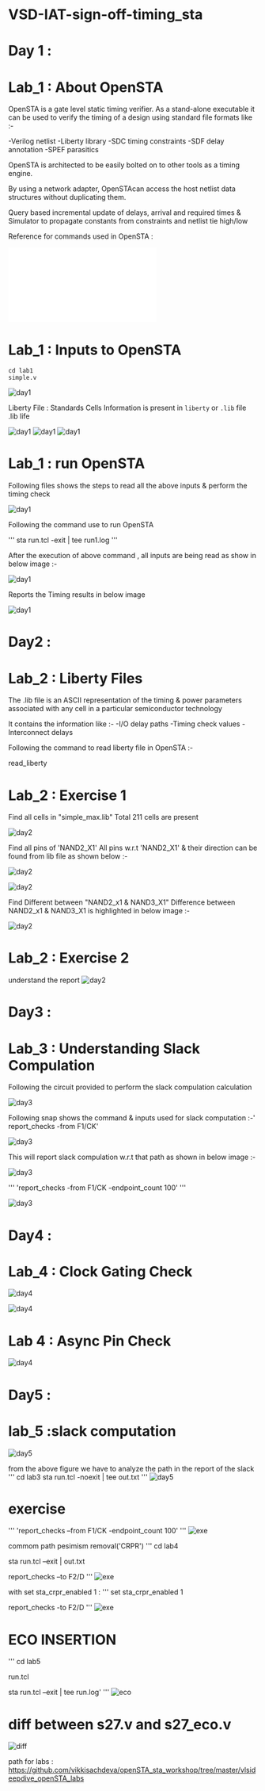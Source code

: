 # VSD-IAT-sign-off-timing_sta



# Day 1 :

# Lab_1 : About OpenSTA
OpenSTA is a gate level static timing verifier. As a stand-alone executable it can be used to verify the timing of a design using standard file formats like :-

-Verilog netlist
-Liberty library
-SDC timing constraints
-SDF delay annotation
-SPEF parasitics

OpenSTA is architected to be easily bolted on to other tools as a timing engine.

By using a network adapter, OpenSTAcan access the host netlist data structures without duplicating them.

Query based incremental update of delays, arrival and required times & Simulator to propagate constants from constraints and netlist tie high/low

Reference for commands used in OpenSTA :


![OpenSTA](./Downloads/OpenSTA.pdf)

# Lab_1 : Inputs to OpenSTA
```
cd lab1
simple.v
```
![day1](./images/day1_1.png)


Liberty File : Standards Cells Information is present in `liberty` or `.lib` file
.lib life


![day1](./images/day1_2.png)
![day1](./images/day1_3.png)
![day1](./images/day1_4.png)




# Lab_1 : run OpenSTA

Following files shows the steps to read all the above inputs & perform the timing check


![day1](./images/day1_5.png)

Following the command use to run OpenSTA

'''
sta run.tcl -exit | tee run1.log
'''

After the execution of above command , all inputs are being read as show in below image :-


![day1](./images/day1_6.png)

Reports the Timing results in below image

![day1](./images/day1_7.png)




# Day2 : 


# Lab_2 : Liberty Files

The .lib file is an ASCII representation of the timing & power parameters associated with any cell in a particular semiconductor technology

It contains the information like :- -I/O delay paths -Timing check values -Interconnect delays

Following the command to read liberty file in OpenSTA :-

read_liberty 

# Lab_2 : Exercise 1

Find all cells in "simple_max.lib" Total 211 cells are present 


![day2](./images/day2_1.png)


Find all pins of 'NAND2_X1' All pins w.r.t 'NAND2_X1' & their direction can be found from lib file as shown below :- 


![day2](./images/day2_2.png)


![day2](./images/day2_3.png)


Find Different between "NAND2_x1 & NAND3_X1" Difference between NAND2_x1 & NAND3_X1 is highlighted in below image :-

![day2](./images/day2_4.png)


# Lab_2 : Exercise 2
understand the report
![day2](./images/day2_5.png)





# Day3 :


# Lab_3 : Understanding Slack Compulation

Following the circuit provided to perform the slack compulation calculation


![day3](./images/day3_1.png)


Following snap shows the command & inputs used for slack computation :-' report_checks -from F1/CK'


![day3](./images/day3_2.png)


This will report slack compulation w.r.t that path as shown in below image :-


![day3](./images/day3_3.png)

'''
'report_checks -from F1/CK -endpoint_count 100'
'''

![day3](./images/day3_4.png)





# Day4 :


# Lab_4 : Clock Gating Check


![day4](./images/day4_1.png)


![day4](./images/day4_2.png)



# Lab 4 : Async Pin Check


![day4](./images/day4_3.png)



# Day5 :


# lab_5 :slack computation


![day5](./images/day5_1.png)


from the above figure we have to analyze the path in the report of the slack
'''
cd lab3
sta run.tcl -noexit | tee out.txt
'''
![day5](./images/day5_2.png)



# exercise 
'''
'report_checks –from F1/CK -endpoint_count 100'
'''
![exe](./images/exe1.png)



commom path pesimism removal('CRPR')
'''
cd lab4

sta run.tcl –exit | out.txt

report_checks –to F2/D
'''
![exe](./images/exe2.png)



with set sta_crpr_enabled 1 : 
'''
set sta_crpr_enabled 1

report_checks -to F2/D
'''
![exe](./images/exe3.png)



# ECO INSERTION
'''
cd lab5

run.tcl

sta run.tcl –exit | tee run.log'
'''
![eco](./images/eco_insert.png)



# diff between s27.v and s27_eco.v

![diff](./images/gvimdiff.png)



path for labs : https://github.com/vikkisachdeva/openSTA_sta_workshop/tree/master/vlsideepdive_openSTA_labs


